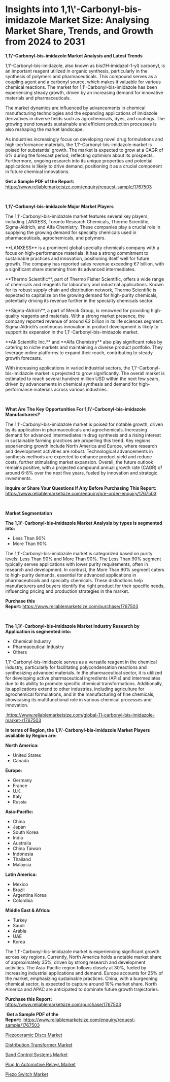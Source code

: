 <p><h1>Insights into 1,1\'-Carbonyl-bis-imidazole Market Size: Analysing Market Share, Trends, and Growth from 2024 to 2031</h1></p><p><strong>1,1\'-Carbonyl-bis-imidazole Market Analysis and Latest Trends</strong></p>
<p><p>1,1'-Carbonyl-bis-imidazole, also known as bis(1H-imidazol-1-yl) carbonyl, is an important reagent utilized in organic synthesis, particularly in the synthesis of polymers and pharmaceuticals. This compound serves as a coupling agent and a carbonyl source, which makes it valuable for various chemical reactions. The market for 1,1'-Carbonyl-bis-imidazole has been experiencing steady growth, driven by an increasing demand for innovative materials and pharmaceuticals.</p><p>The market dynamics are influenced by advancements in chemical manufacturing technologies and the expanding applications of imidazole derivatives in diverse fields such as agrochemicals, dyes, and coatings. The growing trend towards sustainable and efficient production processes is also reshaping the market landscape.</p><p>As industries increasingly focus on developing novel drug formulations and high-performance materials, the 1,1'-Carbonyl-bis-imidazole market is poised for substantial growth. The market is expected to grow at a CAGR of 6% during the forecast period, reflecting optimism about its prospects. Furthermore, ongoing research into its unique properties and potential applications is likely to drive demand, positioning it as a crucial component in future chemical innovations.</p></p>
<p><strong>Get a Sample PDF of the Report:&nbsp;</strong> <a href="https://www.reliablemarketsize.com/enquiry/request-sample/1767503?utm_campaign=1553&utm_medium=2&utm_source=Github&utm_content=ia&utm_term=13102024&utm_id=11-carbonyl-bis-imidazole">https://www.reliablemarketsize.com/enquiry/request-sample/1767503</a></p>
<p>&nbsp;</p>
<p><strong>1,1\'-Carbonyl-bis-imidazole Major Market Players</strong></p>
<p><p>The 1,1'-Carbonyl-bis-imidazole market features several key players, including LANXESS, Toronto Research Chemicals, Thermo Scientific, Sigma-Aldrich, and Alfa Chemistry. These companies play a crucial role in supplying the growing demand for specialty chemicals used in pharmaceuticals, agrochemicals, and polymers.</p><p>**LANXESS** is a prominent global specialty chemicals company with a focus on high-performance materials. It has a strong commitment to sustainable practices and innovation, positioning itself well for future growth. The company has reported sales revenue exceeding €7 billion, with a significant share stemming from its advanced intermediates.</p><p>**Thermo Scientific**, part of Thermo Fisher Scientific, offers a wide range of chemicals and reagents for laboratory and industrial applications. Known for its robust supply chain and distribution network, Thermo Scientific is expected to capitalize on the growing demand for high-purity chemicals, potentially driving its revenue further in the specialty chemicals sector.</p><p>**Sigma-Aldrich**, a part of Merck Group, is renowned for providing high-quality reagents and materials. With a strong market presence, the company reported revenue of around €2 billion in its life sciences segment. Sigma-Aldrich’s continuous innovation in product development is likely to support its expansion in the 1,1'-Carbonyl-bis-imidazole market.</p><p>**Ak Scientific Inc.** and **Alfa Chemistry** also play significant roles by catering to niche markets and maintaining a diverse product portfolio. They leverage online platforms to expand their reach, contributing to steady growth forecasts.</p><p>With increasing applications in varied industrial sectors, the 1,1'-Carbonyl-bis-imidazole market is projected to grow significantly. The overall market is estimated to reach several hundred million USD within the next few years, driven by advancements in chemical synthesis and demand for high-performance materials across various industries.</p></p>
<p>&nbsp;</p>
<p><strong>What Are The Key Opportunities For 1,1\'-Carbonyl-bis-imidazole Manufacturers?</strong></p>
<p><p>The 1,1'-Carbonyl-bis-imidazole market is poised for notable growth, driven by its application in pharmaceuticals and agrochemicals. Increasing demand for advanced intermediates in drug synthesis and a rising interest in sustainable farming practices are propelling this trend. Key regions experiencing growth include North America and Europe, where research and development activities are robust. Technological advancements in synthesis methods are expected to enhance product yield and reduce costs, further stimulating market expansion. Overall, the future outlook remains positive, with a projected compound annual growth rate (CAGR) of around 6-8% over the next five years, fueled by innovation and strategic investments.</p></p>
<p><strong>Inquire or Share Your Questions If Any Before Purchasing This Report:</strong> <a href="https://www.reliablemarketsize.com/enquiry/pre-order-enquiry/1767503?utm_campaign=1553&utm_medium=2&utm_source=Github&utm_content=ia&utm_term=13102024&utm_id=11-carbonyl-bis-imidazole">https://www.reliablemarketsize.com/enquiry/pre-order-enquiry/1767503</a></p>
<p>&nbsp;</p>
<p><strong>Market Segmentation</strong></p>
<p><strong>The 1,1\'-Carbonyl-bis-imidazole Market Analysis by types is segmented into:</strong></p>
<p><ul><li>Less Than 90%</li><li>More Than 90%</li></ul></p>
<p><p>The 1,1'-Carbonyl-bis-imidazole market is categorized based on purity levels: Less Than 90% and More Than 90%. The Less Than 90% segment typically serves applications with lower purity requirements, often in research and development. In contrast, the More Than 90% segment caters to high-purity demands, essential for advanced applications in pharmaceuticals and specialty chemicals. These distinctions help manufacturers and buyers identify the right product for their specific needs, influencing pricing and production strategies in the market.</p></p>
<p><strong>Purchase this Report:&nbsp;</strong><a href="https://www.reliablemarketsize.com/purchase/1767503?utm_campaign=1553&utm_medium=2&utm_source=Github&utm_content=ia&utm_term=13102024&utm_id=11-carbonyl-bis-imidazole">https://www.reliablemarketsize.com/purchase/1767503</a></p>
<p>&nbsp;</p>
<p><strong>The 1,1\'-Carbonyl-bis-imidazole Market Industry Research by Application is segmented into:</strong></p>
<p><ul><li>Chemical Industry</li><li>Pharmaceutical Industry</li><li>Others</li></ul></p>
<p><p>1,1'-Carbonyl-bis-imidazole serves as a versatile reagent in the chemical industry, particularly for facilitating polycondensation reactions and synthesizing advanced materials. In the pharmaceutical sector, it is utilized for developing active pharmaceutical ingredients (APIs) and intermediates due to its ability to promote specific chemical transformations. Additionally, its applications extend to other industries, including agriculture for agrochemical formulations, and in the manufacturing of fine chemicals, showcasing its multifunctional role in various chemical processes and innovation.</p></p>
<p><a href="https://www.reliablemarketsize.com/global-11-carbonyl-bis-imidazole-market-r1767503?utm_campaign=1553&utm_medium=2&utm_source=Github&utm_content=ia&utm_term=13102024&utm_id=11-carbonyl-bis-imidazole">&nbsp;https://www.reliablemarketsize.com/global-11-carbonyl-bis-imidazole-market-r1767503</a></p>
<p><strong>In terms of Region, the 1,1\'-Carbonyl-bis-imidazole Market Players available by Region are:</strong></p>
<p>
    <p> <strong> North America: </strong>
        <ul>
            <li>United States</li>
            <li>Canada</li>
        </ul>
        </p> 
    <p> <strong> Europe: </strong>
        <ul>
            <li>Germany</li>
            <li>France</li>
            <li>U.K.</li>
            <li>Italy</li>
            <li>Russia</li>
        </ul>
        </p> 
    <p> <strong> Asia-Pacific: </strong>
        <ul>
            <li>China</li>
            <li>Japan</li>
            <li>South Korea</li>
            <li>India</li>
            <li>Australia</li>
            <li>China Taiwan</li>
            <li>Indonesia</li>
            <li>Thailand</li>
            <li>Malaysia</li>
        </ul>
        </p> 
    <p> <strong> Latin America: </strong>
        <ul>
            <li>Mexico</li>
            <li>Brazil</li>
            <li>Argentina Korea</li>
            <li>Colombia</li>
        </ul>
        </p> 
    <p> <strong> Middle East & Africa: </strong>
        <ul>
            <li>Turkey</li>
            <li>Saudi</li>
            <li>Arabia</li>
            <li>UAE</li>
            <li>Korea</li>
        </ul>
    </p>
    </p>
<p><p>The 1,1'-Carbonyl-bis-imidazole market is experiencing significant growth across key regions. Currently, North America holds a notable market share of approximately 35%, driven by strong research and development activities. The Asia-Pacific region follows closely at 30%, fueled by increasing industrial applications and demand. Europe accounts for 25% of the market, emphasizing sustainable practices. China, with a burgeoning chemical sector, is expected to capture around 10% market share. North America and APAC are anticipated to dominate future growth trajectories.</p></p>
<p><strong>Purchase this Report: </strong><a href="https://www.reliablemarketsize.com/purchase/1767503?utm_campaign=1553&utm_medium=2&utm_source=Github&utm_content=ia&utm_term=13102024&utm_id=11-carbonyl-bis-imidazole">https://www.reliablemarketsize.com/purchase/1767503</a></p>
<p>&nbsp;<strong>Get a Sample PDF of the Report:&nbsp;&nbsp;</strong><a href="https://www.reliablemarketsize.com/enquiry/request-sample/1767503?utm_campaign=1553&utm_medium=2&utm_source=Github&utm_content=ia&utm_term=13102024&utm_id=11-carbonyl-bis-imidazole">https://www.reliablemarketsize.com/enquiry/request-sample/1767503</a></p>
<p><strong></strong></p>
<p><p><a href="https://www.linkedin.com/pulse/in-depth-piezoceramic-discs-market-review-size-share-guane?utm_campaign=1553&utm_medium=2&utm_source=Github&utm_content=ia&utm_term=13102024&utm_id=11-carbonyl-bis-imidazole">Piezoceramic Discs Market</a></p><p><a href="https://issuu.com/reportprime-2/docs/distribution-transformer-market-siz_3cd15b96a510fa?utm_campaign=1553&utm_medium=2&utm_source=Github&utm_content=ia&utm_term=13102024&utm_id=11-carbonyl-bis-imidazole">Distribution Transformer Market</a></p><p><a href="https://issuu.com/reportprime-2/docs/sand-control-systems-market-size-20_a4a1d43327bbdf?utm_campaign=1553&utm_medium=2&utm_source=Github&utm_content=ia&utm_term=13102024&utm_id=11-carbonyl-bis-imidazole">Sand Control Systems Market</a></p><p><a href="https://www.linkedin.com/pulse/global-plug-automotive-relays-industry-analysis-share-growth-trends-nl7ge?trk=public_post_embed_feed-article-content&utm_campaign=1553&utm_medium=2&utm_source=Github&utm_content=ia&utm_term=13102024&utm_id=11-carbonyl-bis-imidazole">Plug In Automotive Relays Market</a></p><p><a href="https://www.linkedin.com/pulse/piezo-switch-market-size-share-analysis-growth-trends-odjve?trk=public_post_embed_feed-article-content&utm_campaign=1553&utm_medium=2&utm_source=Github&utm_content=ia&utm_term=13102024&utm_id=11-carbonyl-bis-imidazole">Piezo Switch Market</a></p></p>